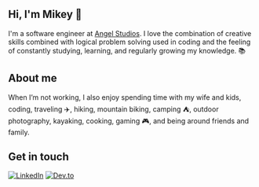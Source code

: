 ## Hi, I'm Mikey 👋
I'm a software engineer at [Angel Studios](https://angel.com/).  I love the combination of creative skills combined with logical problem solving used in coding and the feeling of constantly studying, learning, and regularly growing my knowledge. 📚

## About me

When I’m not working, I also enjoy spending time with my wife and kids, coding, traveling ✈️, hiking, mountain biking, camping ⛺, outdoor photography, kayaking, cooking, gaming 🎮, and being around friends and family.

## Get in touch

<p align="left">
  <a href="https://www.linkedin.com/in/michaeljamiejohnston/"><img src="https://img.shields.io/badge/LinkedIn--_.svg?style=social&logo=linkedin" alt="LinkedIn"></a>
	<a href="https://dev.to/michaeljamie"><img src="https://img.shields.io/badge/Dev.to--_.svg?style=social&logo=dev.to" alt="Dev.to"></a>
</p>

